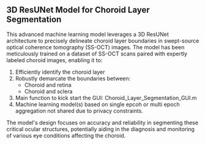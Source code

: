 ## 3D ResUNet Model for Choroid Layer Segmentation

This advanced machine learning model leverages a 3D ResUNet architecture to precisely delineate choroid layer boundaries in swept-source optical coherence tomography (SS-OCT) images. The model has been meticulously trained on a dataset of SS-OCT scans paired with expertly labeled choroid images, enabling it to:

1. Efficiently identify the choroid layer
2. Robustly demarcate the boundaries between:
   - Choroid and retina
   - Choroid and sclera
3. Main function to kick start the GUI: Choroid_Layer_Segmentation_GUI.m
4. Machine learning model(s) based on single epcoh or multi epoch aggregation not shared due to privacy constraints.

The model's design focuses on accuracy and reliability in segmenting these critical ocular structures, potentially aiding in the diagnosis and monitoring of various eye conditions affecting the choroid.
